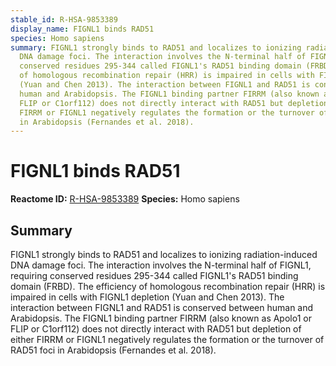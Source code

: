 ```yaml
---
stable_id: R-HSA-9853389
display_name: FIGNL1 binds RAD51
species: Homo sapiens
summary: FIGNL1 strongly binds to RAD51 and localizes to ionizing radiation-induced
  DNA damage foci. The interaction involves the N-terminal half of FIGNL1, requiring
  conserved residues 295-344 called FIGNL1's RAD51 binding domain (FRBD). The efficiency
  of homologous recombination repair (HRR) is impaired in cells with FIGNL1 depletion
  (Yuan and Chen 2013). The interaction between FIGNL1 and RAD51 is conserved between
  human and Arabidopsis. The FIGNL1 binding partner FIRRM (also known as Apolo1 or
  FLIP or C1orf112) does not directly interact with RAD51 but depletion of either
  FIRRM or FIGNL1 negatively regulates the formation or the turnover of RAD51 foci
  in Arabidopsis (Fernandes et al. 2018).
---
```


# FIGNL1 binds RAD51
**Reactome ID:** [R-HSA-9853389](https://reactome.org/content/detail/R-HSA-9853389)
**Species:** Homo sapiens

## Summary

FIGNL1 strongly binds to RAD51 and localizes to ionizing radiation-induced DNA damage foci. The interaction involves the N-terminal half of FIGNL1, requiring conserved residues 295-344 called FIGNL1's RAD51 binding domain (FRBD). The efficiency of homologous recombination repair (HRR) is impaired in cells with FIGNL1 depletion (Yuan and Chen 2013). The interaction between FIGNL1 and RAD51 is conserved between human and Arabidopsis. The FIGNL1 binding partner FIRRM (also known as Apolo1 or FLIP or C1orf112) does not directly interact with RAD51 but depletion of either FIRRM or FIGNL1 negatively regulates the formation or the turnover of RAD51 foci in Arabidopsis (Fernandes et al. 2018).
